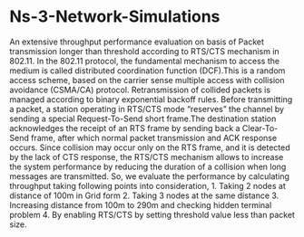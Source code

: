# Ns-3-Network-Simulations
An extensive throughput performance evaluation on basis of Packet transmission longer than threshold according to RTS/CTS mechanism in 802.11. 
In the 802.11 protocol, the fundamental mechanism to access the medium is called distributed coordination function (DCF).This is a random access scheme, based on the carrier sense multiple access with collision avoidance (CSMA/CA) protocol. Retransmission of collided packets is managed according to binary exponential backoff rules. Before transmitting a packet, a station operating in RTS/CTS mode “reserves” the channel by sending a special Request-To-Send short frame.The destination station acknowledges the receipt of an RTS frame by sending back a Clear-To-Send frame, after which normal packet transmission and ACK response occurs. Since collision may occur only on the RTS frame, and it is detected by the lack of CTS response, the RTS/CTS mechanism allows to increase the system performance by reducing the duration of a collision when long messages are transmitted. So, we evaluate the performance by calculating throughput taking following points into consideration, 1. Taking 2 nodes at distance of 100m in Grid form 2. Taking 3 nodes at the same distance 3. Increasing distance from 100m to 290m and checking hidden terminal problem 4. By enabling RTS/CTS by setting threshold value less than packet size.
